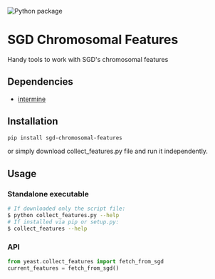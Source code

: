 ![Python package](https://github.com/BooneAndrewsLab/sgd_chromosomal_features/workflows/Python%20package%20build%20and%20publish/badge.svg)
# SGD Chromosomal Features

Handy tools to work with SGD's chromosomal features

## Dependencies
- [intermine](https://github.com/intermine/intermine-ws-python)

## Installation
```bash
pip install sgd-chromosomal-features
```
or simply download collect_features.py file and run it independently.

## Usage
### Standalone executable
```bash
# If downloaded only the script file:
$ python collect_features.py --help
# If installed via pip or setup.py:
$ collect_features --help
```
### API
```python
from yeast.collect_features import fetch_from_sgd
current_features = fetch_from_sgd()
```
